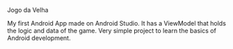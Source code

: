 Jogo da Velha

My first Android App made on Android Studio. It has a ViewModel that holds the logic and data of the game.
Very simple project to learn the basics of Android development.
